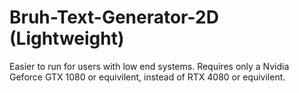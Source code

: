 # Bruh-Text-Generator-2D (Lightweight)
Easier to run for users with low end systems.
Requires only a Nvidia Geforce GTX 1080 or equivilent, instead of RTX 4080 or equivilent.
